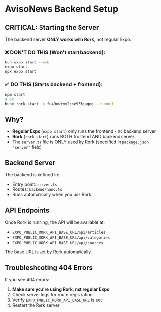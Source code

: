 # AvisoNews Backend Setup

## CRITICAL: Starting the Server

The backend server **ONLY works with Rork**, not regular Expo.

### ❌ DON'T DO THIS (Won't start backend):
```bash
bun expo start --web
expo start
npx expo start
```

### ✅ DO THIS (Starts backend + frontend):
```bash
npm start
# or
bunx rork start -p fu49owrmx2zse953gaqeg --tunnel
```

## Why?

- **Regular Expo** (`expo start`) only runs the frontend - no backend server
- **Rork** (`rork start`) runs BOTH frontend AND backend server
- The `server.ts` file is ONLY used by Rork (specified in `package.json` `"server"` field)

## Backend Server

The backend is defined in:
- Entry point: `server.ts`
- Routes: `backend/hono.ts`
- Runs automatically when you use Rork

## API Endpoints

Once Rork is running, the API will be available at:
- `EXPO_PUBLIC_RORK_API_BASE_URL/api/articles`
- `EXPO_PUBLIC_RORK_API_BASE_URL/api/categories`
- `EXPO_PUBLIC_RORK_API_BASE_URL/api/sources`

The base URL is set by Rork automatically.

## Troubleshooting 404 Errors

If you see 404 errors:
1. **Make sure you're using Rork, not regular Expo**
2. Check server logs for route registration
3. Verify `EXPO_PUBLIC_RORK_API_BASE_URL` is set
4. Restart the Rork server

